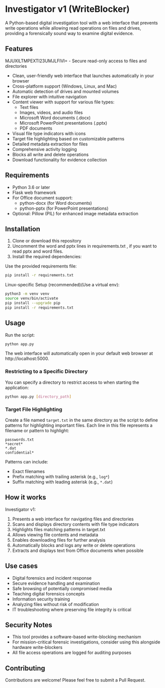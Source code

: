 # Investigator v1 (WriteBlocker)

A Python-based digital investigation tool with a web interface that prevents write operations while allowing read operations on files and drives, providing a forensically sound way to examine digital evidence.

## Features
MJUXILTMPEXTI23UMJLFIVI= - Secure read-only access to files and directories
- Clean, user-friendly web interface that launches automatically in your browser
- Cross-platform support (Windows, Linux, and Mac)
- Automatic detection of drives and mounted volumes
- File explorer with intuitive navigation
- Content viewer with support for various file types:
  - Text files
  - Images, videos, and audio files
  - Microsoft Word documents (.docx)
  - Microsoft PowerPoint presentations (.pptx)
  - PDF documents
- Visual file type indicators with icons
- Target file highlighting based on customizable patterns
- Detailed metadata extraction for files
- Comprehensive activity logging
- Blocks all write and delete operations
- Download functionality for evidence collection

## Requirements

- Python 3.6 or later
- Flask web framework
- For Office document support:
  - python-docx (for Word documents)
  - python-pptx (for PowerPoint presentations)
- Optional: Pillow (PIL) for enhanced image metadata extraction

## Installation

1. Clone or download this repository
2. Uncomment the word and pptx lines in requirements.txt , if you want to read pptx and word files.
3. Install the required dependencies:

Use the provided requirements file:

```bash
pip install -r requirements.txt
```
Linux-specific Setup (recommended)(Use a virtual env):

```bash
python3 -m venv venv
source venv/bin/activate
pip install --upgrade pip
pip install -r requirements.txt
```


## Usage

Run the script:

```bash
python app.py
```

The web interface will automatically open in your default web browser at http://localhost:5000.

### Restricting to a Specific Directory

You can specify a directory to restrict access to when starting the application:

```bash
python app.py [directory_path]
```

### Target File Highlighting

Create a file named `target.txt` in the same directory as the script to define patterns for highlighting important files. Each line in this file represents a filename or pattern to highlight:

```
passwords.txt
*secret*
*.dat
confidential*
```

Patterns can include:
- Exact filenames
- Prefix matching with trailing asterisk (e.g., `log*`)
- Suffix matching with leading asterisk (e.g., `*.dat`)

## How it works

Investigator v1:
1. Presents a web interface for navigating files and directories
2. Scans and displays directory contents with file type indicators
3. Highlights files matching patterns in target.txt
4. Allows viewing file contents and metadata
5. Enables downloading files for further analysis
6. Automatically blocks and logs any write or delete operations
7. Extracts and displays text from Office documents when possible

## Use cases

- Digital forensics and incident response
- Secure evidence handling and examination
- Safe browsing of potentially compromised media
- Teaching digital forensics concepts
- Information security training
- Analyzing files without risk of modification
- IT troubleshooting where preserving file integrity is critical

## Security Notes

- This tool provides a software-based write-blocking mechanism
- For mission-critical forensic investigations, consider using this alongside hardware write-blockers
- All file access operations are logged for auditing purposes

## Contributing

Contributions are welcome! Please feel free to submit a Pull Request. 
